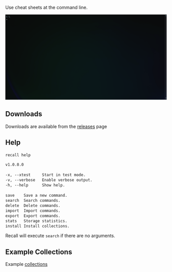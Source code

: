 Use cheat sheets at the command line. 

![gif](https://github.com/DanielJOffner/Recall/blob/main/assets/preview.gif)

## Downloads
Downloads are available from the [releases](https://github.com/DanielJOffner/Recall/releases) page
## Help

`recall help`
```
v1.0.0.0

-x, --xtest     Start in test mode.
-v, --verbose   Enable verbose output.
-h, --help      Show help.

save    Save a new command.
search  Search commands.
delete  Delete commands.
import  Import commands.
export  Export commands.
stats   Storage statistics.
install Install collections.
```

Recall will execute `search` if there are no arguments.

## Example Collections

Example [collections](https://github.com/DanielJOffner/Recall/tree/main/collections)